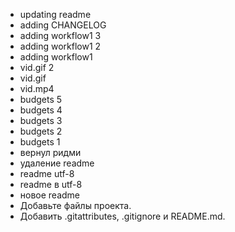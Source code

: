 - updating readme
- adding CHANGELOG
- adding workflow1 3
- adding workflow1 2
- adding workflow1
- vid.gif 2
- vid.gif
- vid.mp4
- budgets 5
- budgets 4
- budgets 3
- budgets 2
- budgets 1
- вернул ридми
- удаление readme
- readme utf-8
- readme в utf-8
- новое readme
- Добавьте файлы проекта.
- Добавить .gitattributes, .gitignore и README.md.
